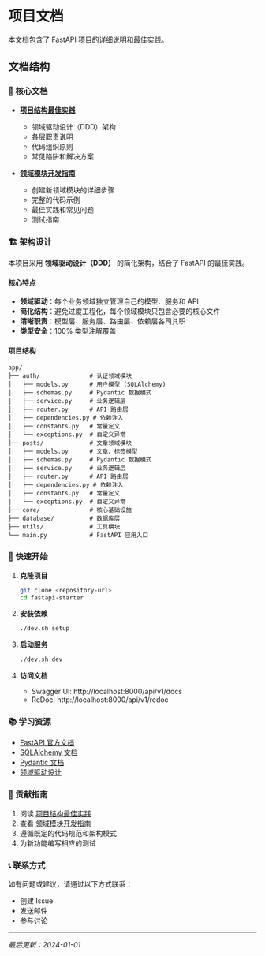 # 项目文档

本文档包含了 FastAPI 项目的详细说明和最佳实践。

## 文档结构

### 📁 核心文档

- **[项目结构最佳实践](./project-structure-best-practices.md)**
  - 领域驱动设计（DDD）架构
  - 各层职责说明
  - 代码组织原则
  - 常见陷阱和解决方案

- **[领域模块开发指南](./domain-module-development-guide.md)**
  - 创建新领域模块的详细步骤
  - 完整的代码示例
  - 最佳实践和常见问题
  - 测试指南

### 🏗️ 架构设计

本项目采用 **领域驱动设计（DDD）** 的简化架构，结合了 FastAPI 的最佳实践。

#### 核心特点

- **领域驱动**：每个业务领域独立管理自己的模型、服务和 API
- **简化结构**：避免过度工程化，每个领域模块只包含必要的核心文件
- **清晰职责**：模型层、服务层、路由层、依赖层各司其职
- **类型安全**：100% 类型注解覆盖

#### 项目结构

```
app/
├── auth/              # 认证领域模块
│   ├── models.py      # 用户模型 (SQLAlchemy)
│   ├── schemas.py     # Pydantic 数据模式
│   ├── service.py     # 业务逻辑层
│   ├── router.py      # API 路由层
│   ├── dependencies.py # 依赖注入
│   ├── constants.py   # 常量定义
│   └── exceptions.py  # 自定义异常
├── posts/             # 文章领域模块
│   ├── models.py      # 文章、标签模型
│   ├── schemas.py     # Pydantic 数据模式
│   ├── service.py     # 业务逻辑层
│   ├── router.py      # API 路由层
│   ├── dependencies.py # 依赖注入
│   ├── constants.py   # 常量定义
│   └── exceptions.py  # 自定义异常
├── core/              # 核心基础设施
├── database/          # 数据库层
├── utils/             # 工具模块
└── main.py            # FastAPI 应用入口
```

### 🚀 快速开始

1. **克隆项目**
   ```bash
   git clone <repository-url>
   cd fastapi-starter
   ```

2. **安装依赖**
   ```bash
   ./dev.sh setup
   ```

3. **启动服务**
   ```bash
   ./dev.sh dev
   ```

4. **访问文档**
   - Swagger UI: http://localhost:8000/api/v1/docs
   - ReDoc: http://localhost:8000/api/v1/redoc

### 📚 学习资源

- [FastAPI 官方文档](https://fastapi.tiangolo.com/)
- [SQLAlchemy 文档](https://docs.sqlalchemy.org/)
- [Pydantic 文档](https://docs.pydantic.dev/)
- [领域驱动设计](https://domainlanguage.com/ddd/)

### 🤝 贡献指南

1. 阅读 [项目结构最佳实践](./project-structure-best-practices.md)
2. 查看 [领域模块开发指南](./domain-module-development-guide.md)
3. 遵循既定的代码规范和架构模式
4. 为新功能编写相应的测试

### 📞 联系方式

如有问题或建议，请通过以下方式联系：

- 创建 Issue
- 发送邮件
- 参与讨论

---

*最后更新：2024-01-01*